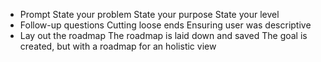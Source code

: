 - Prompt
    State your problem
    State your purpose
    State your level
- Follow-up questions
    Cutting loose ends
    Ensuring user was descriptive
- Lay out the roadmap
    The roadmap is laid down and saved
    The goal is created, but with a roadmap for an holistic view